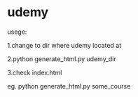 # udemy

usege:

1.change to dir where udemy located at

2.python generate_html.py udemy_dir

3.check index.html


eg.
python generate_html.py some_course